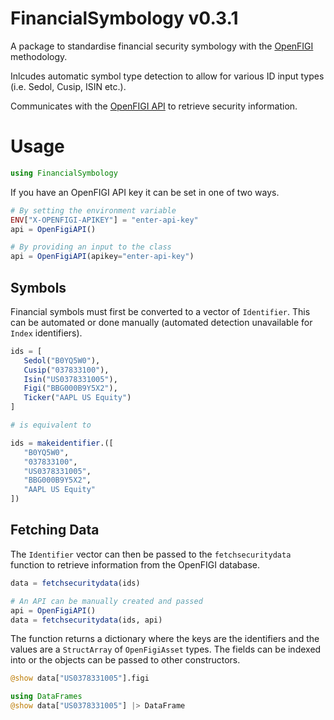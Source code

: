 # FinancialSymbology v0.3.1

A package to standardise financial security symbology with the [OpenFIGI](https://www.openfigi.com) methodology. 

Inlcudes automatic symbol type detection to allow for various ID input types (i.e. Sedol, Cusip, ISIN etc.).

Communicates with the [OpenFIGI API](https://www.openfigi.com/api) to retrieve security information. 

# Usage

```julia
using FinancialSymbology
```
If you have an OpenFIGI API key it can be set in one of two ways. 
```julia
# By setting the environment variable
ENV["X-OPENFIGI-APIKEY"] = "enter-api-key"
api = OpenFigiAPI()

# By providing an input to the class
api = OpenFigiAPI(apikey="enter-api-key")
```
## Symbols

Financial symbols must first be converted to a vector of `Identifier`. This can be automated or done manually (automated detection unavailable for `Index` identifiers).

```julia
ids = [
   Sedol("B0YQ5W0"),
   Cusip("037833100"),
   Isin("US0378331005"),
   Figi("BBG000B9Y5X2"),
   Ticker("AAPL US Equity")
]

# is equivalent to

ids = makeidentifier.([
   "B0YQ5W0",
   "037833100",
   "US0378331005",
   "BBG000B9Y5X2",
   "AAPL US Equity"
])
```

## Fetching Data

The `Identifier` vector can then be passed to the `fetchsecuritydata` function to retrieve information from the OpenFIGI database. 

```julia
data = fetchsecuritydata(ids)

# An API can be manually created and passed
api = OpenFigiAPI()
data = fetchsecuritydata(ids, api)
```

The function returns a dictionary where the keys are the identifiers and the values are a `StructArray` of `OpenFigiAsset` types. The fields can be indexed into or the objects can be passed to other constructors.

```julia
@show data["US0378331005"].figi

using DataFrames
@show data["US0378331005"] |> DataFrame
```